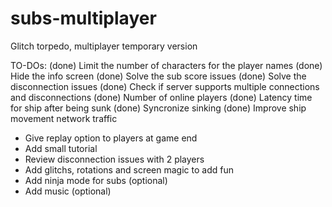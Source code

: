 # subs-multiplayer
Glitch torpedo, multiplayer temporary version

TO-DOs:
(done) Limit the number of characters for the player names
(done) Hide the info screen
(done) Solve the sub score issues
(done) Solve the disconnection issues
(done) Check if server supports multiple connections and disconnections
(done) Number of online players
(done) Latency time for ship after being sunk
(done) Syncronize sinking
(done) Improve ship movement network traffic
- Give replay option to players at game end
- Add small tutorial
- Review disconnection issues with 2 players
- Add glitchs, rotations and screen magic to add fun
- Add ninja mode for subs (optional)
- Add music (optional)

